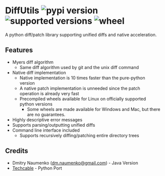 DiffUtils ![pypi version](https://img.shields.io/pypi/v/diffutils.svg) ![supported versions](https://img.shields.io/pypi/pyversions/diffutils.svg) ![wheel](https://img.shields.io/pypi/wheel/Django.svg)
=========
A python diff/patch library supporting unified diffs and native acceleration.

## Features
- Myers diff algorithm
  - Same diff algorithm used by git and the unix diff command
- Native diff implementation
  - Native implementation is 10 times faster than the pure-python version
  - A native patch implementation is unneeded since the patch operation is already very fast
  - Precompiled wheels available for Linux on officially supported python versions
    - Some wheels are made available for Windows and Mac, but there are no guarantees.
- Highly descriptive error messages
- Supports parsing/outputting unified diffs
- Command line interface included
  - Supports recursively diffing/patching entire directory trees


## Credits
- Dmitry Naumenko (dm.naumenko@gmail.com) - Java Version
- [Techcable](https://github.com/Techcable/) - Python Port
